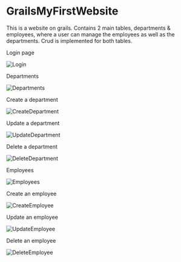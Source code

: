 # GrailsMyFirstWebsite
This is a website on grails. Contains 2 main tables, departments & employees, where a user can manage the employees as well as the departments. Crud is implemented for both tables.

Login page

![Login](https://user-images.githubusercontent.com/80097096/113333538-3828b200-932b-11eb-84a9-841e72c2e0a3.png)

Departments

![Departments](https://user-images.githubusercontent.com/80097096/113283537-16123e00-92f1-11eb-895c-e036fcf66480.png)

Create a department

![CreateDepartment](https://user-images.githubusercontent.com/80097096/113283523-14487a80-92f1-11eb-94e7-6976f5e8997f.png)

Update a department

![UpdateDepartment](https://user-images.githubusercontent.com/80097096/113283545-17436b00-92f1-11eb-9652-85dd4bdc46d9.png)

Delete a department

![DeleteDepartment](https://user-images.githubusercontent.com/80097096/113283533-1579a780-92f1-11eb-9d18-c37e8077185d.png)

Employees

![Employees](https://user-images.githubusercontent.com/80097096/113283539-16aad480-92f1-11eb-9383-a18a7ebfd6b9.png)

Create an employee

![CreateEmployee](https://user-images.githubusercontent.com/80097096/113333535-37901b80-932b-11eb-965b-acf3f35705fa.png)

Update an employee

![UpdateEmployee](https://user-images.githubusercontent.com/80097096/113333541-38c14880-932b-11eb-8715-88b3c0d55751.png)

Delete an employee

![DeleteEmployee](https://user-images.githubusercontent.com/80097096/113283535-16123e00-92f1-11eb-8291-855ef0b703c3.png)










